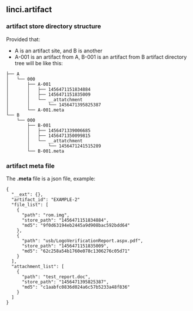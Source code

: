 ## linci.artifact

### artifact store directory structure

Provided that:
* A is an artifact site, and B is another
* A-001 is an artifact from A, B-001 is an artifact from B
artifact directory tree will be like this:
```
├── A
│   └── 000
│       ├── A-001
│       │   ├── 1456471151834884
│       │   ├── 1456471151835009
│       │   └── __attatchment
│       │       └── 1456471395825387
│       └── A-001.meta
└── B
    └── 000
        ├── B-001
        │   ├── 1456471339006685
        │   ├── 1456471350099815
        │   └── __attatchment
        │       └── 1456471241515289
        └── B-001.meta
```

### artifact meta file

The **.meta** file is a json file, example:
```
{
  "__ext": {},
  "artifact_id": "EXAMPLE-2"
  "file_list": [
    {
      "path": "rom.img",
      "store_path": "1456471151834884",
      "md5": "9f0d63194eb2445a9d908bac592bdd64"
    },
    {
      "path": "usb/LogoVerificationReport.aspx.pdf",
      "store_path": "1456471151835009",
      "md5": "62c258a54b1760e078c1306276c05d71"
    }
  ],
  "attachment_list": [
    {
      "path": "test_report.doc",
      "store_path": "1456471395825387",
      "md5": "c1aabfc0836d024a6c57b5233a48f836"
    }
  ]
}
```
